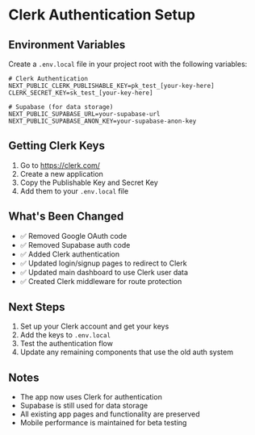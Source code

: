 # Clerk Authentication Setup

## Environment Variables

Create a `.env.local` file in your project root with the following variables:

```env
# Clerk Authentication
NEXT_PUBLIC_CLERK_PUBLISHABLE_KEY=pk_test_[your-key-here]
CLERK_SECRET_KEY=sk_test_[your-key-here]

# Supabase (for data storage)
NEXT_PUBLIC_SUPABASE_URL=your-supabase-url
NEXT_PUBLIC_SUPABASE_ANON_KEY=your-supabase-anon-key
```

## Getting Clerk Keys

1. Go to https://clerk.com/
2. Create a new application
3. Copy the Publishable Key and Secret Key
4. Add them to your `.env.local` file

## What's Been Changed

- ✅ Removed Google OAuth code
- ✅ Removed Supabase auth code
- ✅ Added Clerk authentication
- ✅ Updated login/signup pages to redirect to Clerk
- ✅ Updated main dashboard to use Clerk user data
- ✅ Created Clerk middleware for route protection

## Next Steps

1. Set up your Clerk account and get your keys
2. Add the keys to `.env.local`
3. Test the authentication flow
4. Update any remaining components that use the old auth system

## Notes

- The app now uses Clerk for authentication
- Supabase is still used for data storage
- All existing app pages and functionality are preserved
- Mobile performance is maintained for beta testing

